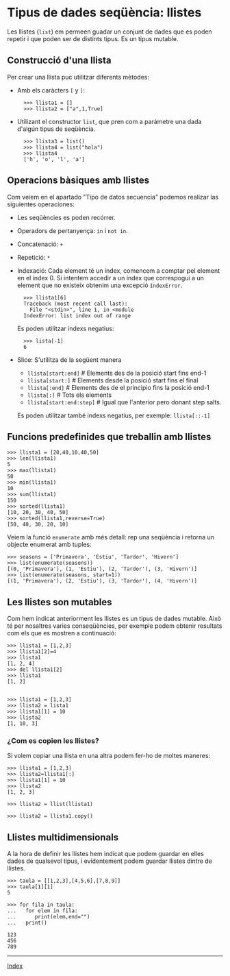 # Tipus de dades seqüència: llistes

Les llistes (`list`) em permeen guadar un conjunt de dades que es poden repetir i que poden ser de distints tipus. Es un tipus mutable.

## Construcció d'una llista 

Per crear una llista puc utilitzar diferents mètodes:

* Amb els caràcters `[` y `]`:

		>>> llista1 = []
		>>> llista2 = ["a",1,True]

* Utilizant el constructor `list`, que pren com a parámetre una dada d'algún tipus de seqüència.

		>>> llista3 = list()
		>>> llista4 = list("hola")
		>>> llista4
		['h', 'o', 'l', 'a']

## Operacions bàsiques amb llistes

Com veiem en el apartado "Tipo de datos secuencia" podemos realizar las siguientes operaciones:

* Les seqüències es poden recórrer.
* Operadors de pertanyença: `in` i `not in`.
* Concatenació: `+` 
* Repetició: `*`
* Indexació: Cada element té un índex, comencem a comptar pel element en el índex 0. Si intentem accedir a un índex que correspogui a un element que no existeix obtenim una excepció `IndexError`.

		>>> llista1[6]
		Traceback (most recent call last):
		  File "<stdin>", line 1, in <module
		IndexError: list index out of range	

	Es poden utilitzar índexs negatius:

		>>> lista[-1]
		6

* Slice: S'utilitza de la següent manera

	* `llista[start:end]` 	  # Elements des de la posició start fins end-1
	* `llista[start:]`    	  # Elements desde la posició start fins el final
	* `llista[:end]`      	  # Elements des de el principio fins la posició end-1
	* `llista[:]` 		 	  # Tots els elements
	* `llista[start:end:step]` # Igual que l'anterior pero donant step salts.
 		
 	Es poden utilitzar també indexs negatius, per exemple: `llista[::-1]`

## Funcions predefinides que treballin amb llistes

	>>> llista1 = [20,40,10,40,50]
	>>> len(llista1)
	5
	>>> max(llista1)
	50
	>>> min(llista1)
	10
	>>> sum(llista1)
	150
	>>> sorted(llista1)
	[10, 20, 30, 40, 50]
	>>> sorted(llista1,reverse=True)
	[50, 40, 30, 20, 10]

Veiem  la funció `enumerate` amb més detall: rep una seqüència i retorna un objecte enumerat amb tuples:

	>>> seasons = ['Primavera', 'Estiu', 'Tardor', 'Hivern']
	>>> list(enumerate(seasons))
	[(0, 'Primavera'), (1, 'Estiu'), (2, 'Tardor'), (3, 'Hivern')]
	>>> list(enumerate(seasons, start=1))
	[(1, 'Primavera'), (2, 'Estiu'), (3, 'Tardor'), (4, 'Hivern')]


## Les llistes son mutables

Com hem indicat anteriorment les llistes es un tipus de dades mutable. Això té per nosaltres varies conseqüències, per exemple podem obtenir resultats com els que es mostren a continuació:

	>>> llista1 = [1,2,3]
	>>> llista1[2]=4
	>>> llista1
	[1, 2, 4]
	>>> del llista1[2]
	>>> llista1
	[1, 2]


	>>> llista1 = [1,2,3]
	>>> llista2 = lista1
	>>> llista1[1] = 10
	>>> llista2
	[1, 10, 3]

### ¿Com es copien les llistes?

Si volem copiar una llista en una altra podem fer-ho de moltes maneres:

	>>> llista1 = [1,2,3]
	>>> llista2=llista1[:]
	>>> llista1[1] = 10
	>>> llista2
	[1, 2, 3]

	>>> llista2 = llist(llista1)	

	>>> llista2 = llista1.copy()

## Llistes multidimensionals

A la hora de definir les llistes hem indicat que podem guardar en elles dades de qualsevol tipus, i evidentement podem guardar llistes dintre de llistes. 

	>>> taula = [[1,2,3],[4,5,6],[7,8,9]]
	>>> taula[1][1]
	5

	>>> for fila in taula:
	...   for elem in fila:
	...      print(elem,end="")
	...   print()
	 
	123
	456
	789

***
[Index](../../../README.md)

